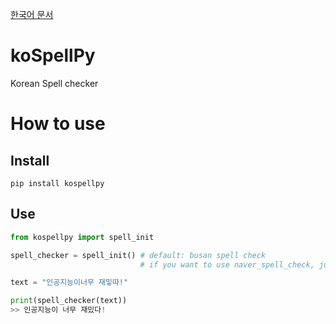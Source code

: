 [한국어 문서](./README_ko.md)

# koSpellPy

Korean Spell checker

# How to use

## Install

```
pip install kospellpy
```

## Use

```python
from kospellpy import spell_init

spell_checker = spell_init() # default: busan spell check
                             # if you want to use naver_spell_check, just use spell_init('naver')

text = "인공지능이너무 재밓따!"

print(spell_checker(text))
>> 인공지능이 너무 재밌다!
```
